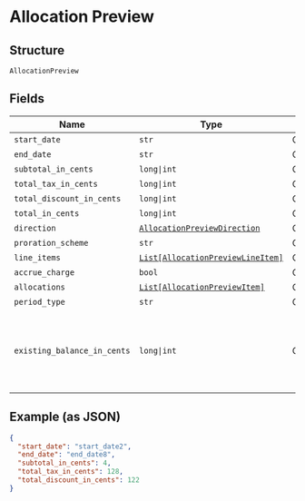 
# Allocation Preview

## Structure

`AllocationPreview`

## Fields

| Name | Type | Tags | Description |
|  --- | --- | --- | --- |
| `start_date` | `str` | Optional | - |
| `end_date` | `str` | Optional | - |
| `subtotal_in_cents` | `long\|int` | Optional | - |
| `total_tax_in_cents` | `long\|int` | Optional | - |
| `total_discount_in_cents` | `long\|int` | Optional | - |
| `total_in_cents` | `long\|int` | Optional | - |
| `direction` | [`AllocationPreviewDirection`](../../doc/models/allocation-preview-direction.md) | Optional | - |
| `proration_scheme` | `str` | Optional | - |
| `line_items` | [`List[AllocationPreviewLineItem]`](../../doc/models/allocation-preview-line-item.md) | Optional | - |
| `accrue_charge` | `bool` | Optional | - |
| `allocations` | [`List[AllocationPreviewItem]`](../../doc/models/allocation-preview-item.md) | Optional | - |
| `period_type` | `str` | Optional | - |
| `existing_balance_in_cents` | `long\|int` | Optional | An integer representing the amount of the subscription's current balance |

## Example (as JSON)

```json
{
  "start_date": "start_date2",
  "end_date": "end_date8",
  "subtotal_in_cents": 4,
  "total_tax_in_cents": 128,
  "total_discount_in_cents": 122
}
```


